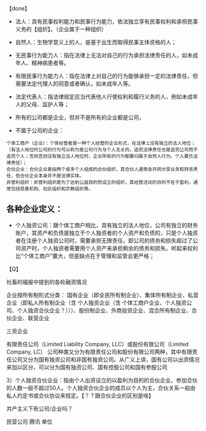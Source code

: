 【done】
- 法人：具有民事权利能力和民事行为能力，依法独立享有民事权利和承担民事义务的【组织】。（企业属于一种组织）
- 自然人：生物学意义上的人，是基于出生而取得民事主体资格的人；
- 无民事行为能力人：指在法律上无法对自己的行为承担法律责任的人，如未成年人、精神病患者等。
- 有限民事行为能力人：指在法律上对自己的行为能够承担一定的法律责任，但需要法定代理人的同意或者确认，如未成年人等。
- 法定代表人：指法律规定应当代表他人行使权利和履行义务的人，例如未成年人的父母、监护人等；

- 所有的公司都是企业，但并不是所有的企业都是公司，
- 不属于公司的企业：
```
个体工商户（企业）：个体经营者是一种个人经营的企业形式，在法律上没有独立的法人地位；（有法人地位时公司的行为可以称为是公司行为与个人无关的，追究法律责任也是追究公司而不追究个人；否则否则没有独立法人地位时，企业所有的行为都要归属于自然人行为，个人要负法律责任）；
合伙企业：合伙企业是由两个或多个人组成的合伙组织，其合伙人通常会共同分享业务和财务责任，但合伙企业本身并不是法律实体。
非营利组织：非营利组织是为了达到公益目的而设立的组织，其经营活动的目的不在于盈利，通常包括慈善机构、社区组织和宗教组织等。
```
## 各种企业定义：
- 个人独资公司：跟个体工商户相比，具有独立的法人地位，公司有独立的财务账户，其资产和负债是独立于个人独资者的个人资产和负债的，只是个人独资者在注册个人独资公司时，需要承担无限责任，即公司的债务和损失超过了公司资产时，个人独资者需要用个人资产来承担剩余的债务和损失。听起来权利比“个体工商户”要大，但是缺点在于管理和监管会更严格；

【Q】

社畜的福报中提到的各轮融资情况

企业按所有制形式分类：
国有企业（即全民所有制企业）、集体所有制企业、私营企业（即私人所有制企业（含 个人独资企业（含 个体工商户企业、个人独资公司、个人独资合伙企业？）））、股份制企业、外商投资企业、混合所有制企业、合伙企业、联营企业

三资企业

有限责任公司（Limited Liability Company, LLC）或股份有限公司（Limited Company, LC）
公司种类又分为有限责任公司和股份有限公司两种，其中有限责任公司又分为国有独资公司和非国有独资公司。从广义上讲，国有公司以出资情况来加以区分，可以分为国有独资公司、国有控股公司和国有参股公司

3）个人独资合伙企业：指由个人出资设立的以盈利为目的的合伙企业，参加合伙的人数一般不超过50人。个人独资合伙企业的成员以个人为主，合伙关系一般由私人约定书或合伙协议来规定。【？？跟合伙企业的区别是啥】

共产主义下有公司/企业吗？

民营公司
腾讯
单位
